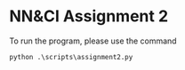 # NN&CI Assignment 2

To run the program, please use the command
```
python .\scripts\assignment2.py
```

